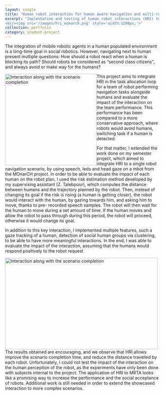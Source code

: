 ```yaml
---
layout: single
title: "Human robot interaction for human aware navigation and multi-robot task allocation"
excerpt: "Implentation and testing of human robot interactions (HRI) to improve the realisation of navigation tasks in a social environment 
<br/><img src='/images/hri_monarch.png' style='width:1200px;'>"
collection: portfolio
category: student-project
---
```


The integration of mobile robotic agents in a
human populated environment is a long-time goal
in social robotics. However, navigating next to
human present multiple questions: How should a
robot react when a human is blocking its path?
Should robots be considered as “second class
citizens”, and always avoid or make way for the
humans?

<!-- <figure> -->
<img src="/images/hri_scenario.png" alt="Interaction along with the scenario completion" style="float:left;width:300px;height:300px;">
<!-- <figcaption>Interaction along with the scenario completion</figcaption>
</figure> -->

This project aims to integrate HRI in the task allocation loop for a team of robot performing navigation tasks alongside humans and evaluate the impact of the interaction on the team performance. This
performance has been compared to a more conservative approach, where robots would avoid humans, switching task if a human is detected.

For that matter, I extended the work done on my
semester project, which aimed to
integrate HRI to a single robot navigation
scenario, by using speech, leds and head gaze
on a mbot from the MOnarCH project. In order to
be able to evaluate the impact of each human on
the robot plan, I used the risk estimation method
developed by my supervising assistant (Z.
Talebpour), which computes the distance
between humans and the trajectory planned by
the robot. Then, instead of changing its goal if the
risk is rising (a human is getting closer), the robot
would interact with the human, by gazing towards
him, and asking him to move, thanks to pre-
recorded speech samples. The robot will then
wait for the human to move during a set amount
of time. If the human moves and allow the robot
to pass through during this period, the robot will
proceed, otherwise it would change its goal.

In addition to this key interaction, I implemented
multiple features, such a gaze tracking of a
human, detection of social human groups via
clustering, to be able to have more meaningful
interactions.
In the end, I was able to evaluate the impact of
the interaction, assuming that the humans would
respond positively to the robot request

<!-- <figure> -->
<img src="/images/hri_interact.png" alt="Interaction along with the scenario completion" style="float:left;width:500px;height:300px;">
<!-- <figcaption>Interaction along with the scenario completion</figcaption> -->
<!-- </figure> -->

The results obtained are encouraging, and we
observe that HRI allows improve the scenario
completion time, and reduce the distance
travelled by each robot.
Unfortunately, I could not test the impact of the
interaction on the human perception of the robot,
as the experiments have only been done with
subjects internal to the project.
The application of HRI to MRTA looks like a
promising way to increase the performance and
the social acceptance of robots. Additional work
is still needed in order to extend the showcased
interaction to more complex scenarios.
